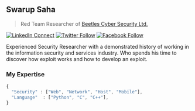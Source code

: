 <!-- ### Hi there 👋 -->

<!--
**swarupsro/swarupsro** is a ✨ _special_ ✨ repository because its `README.md` (this file) appears on your GitHub profile.

Here are some ideas to get you started:

- 🔭 I’m currently working on Python...
- 🌱 I’m currently learning Assembly ...
- 👯 I’m looking to collaborate on Security Related Tools...
- 🤔 I’m looking for help with ...
- 💬 Ask me about ...
- 📫 How to reach me: ...
- 😄 Pronouns: ...
- ⚡ Fun fact: ...
-->

## Swarup Saha

> Red Team Researcher of [Beetles Cyber Security Ltd.](https://beetles.io) <br/>

[![LinkedIn Connect](https://img.shields.io/badge/%20-Connect-black?color=14171A&labelColor=212121&logo=linkedin&logoColor=ffffff)](https://www.linkedin.com/in/swarupsro)   [![Twitter Follow](https://img.shields.io/badge/%20-Follow-black?color=14171A&labelColor=212121&logo=twitter&logoColor=ffffff)](https://www.twitter.com/swarupsro)   [![Facebook Follow](https://img.shields.io/badge/%20-Connect-black?color=14171A&labelColor=212121&logo=facebook&logoColor=ffffff)](https://www.facebook.com/swarupsro)


Experienced Security Researcher with a demonstrated history of working in the information security and services industry. Who spends his time to discover how exploit works and how to develop an exploit.


### My Expertise

```js
{
  "Security" : ["Web", "Network", "Host", "Mobile"],
  "Language"  : ["Python", "C", "C++"],
}
```

